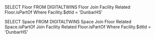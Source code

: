 SELECT Floor FROM DIGITALTWINS Floor Join Facility Related Floor.isPartOf Where Facility.$dtId = 'DunbarHS'

SELECT Space FROM DIGITALTWINS Space Join Floor Related Space.isPartOf Join Facility Related Floor.isPartOf Where Facility.$dtId = 'DunbarHS'
